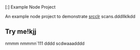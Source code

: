  [:] Example Node Project

An example node project to demonstrate [srcclr](https://www.srcclr.com) scans.dddllklkdd
## Try me!kjj
nmmm
nmmmn`111
dddd
scdwaaadddd
